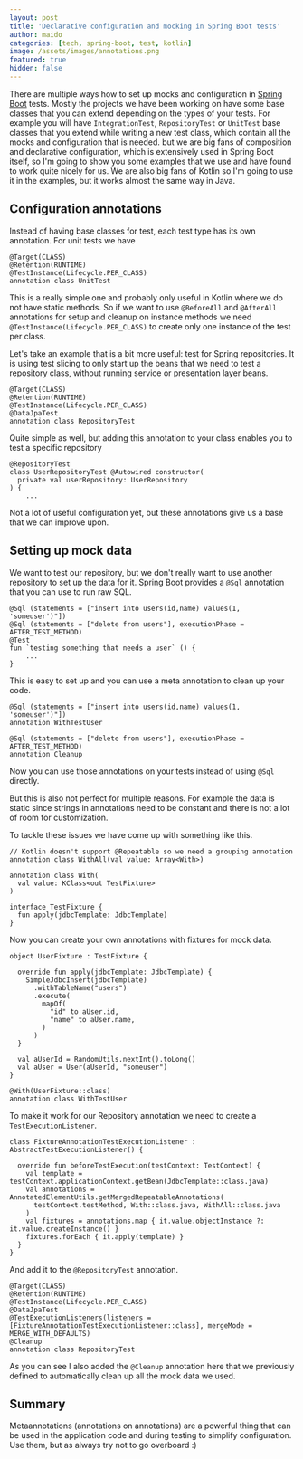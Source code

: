 ```yaml
---
layout: post
title: 'Declarative configuration and mocking in Spring Boot tests'
author: maido
categories: [tech, spring-boot, test, kotlin]
image: /assets/images/annotations.png
featured: true
hidden: false
---
```


There are multiple ways how to set up mocks and configuration in [Spring Boot](https://spring.io/guides/gs/spring-boot/) tests. Mostly the projects we have been working on have some base classes that you can extend depending on the types of your tests. For example you will have `IntegrationTest`, `RepositoryTest` or `UnitTest` base classes that you extend while writing a new test class, which contain all the mocks and configuration that is needed. but we are big fans of composition and declarative configuration, which is extensively used in Spring Boot itself, so I'm going to show you some examples that we use and have found to work quite nicely for us. We are also big fans of Kotlin so I'm going to use it in the examples, but it works almost the same way in Java.

## Configuration annotations

Instead of having base classes for test, each test type has its own annotation. For unit tests we have

```
@Target(CLASS)
@Retention(RUNTIME)
@TestInstance(Lifecycle.PER_CLASS)
annotation class UnitTest
```

This is a really simple one and probably only useful in Kotlin where we do not have static methods. So if we want to use `@BeforeAll` and `@AfterAll` annotations for setup and cleanup on instance methods we need `@TestInstance(Lifecycle.PER_CLASS)` to create only one instance of the test per class.

Let's take an example that is a bit more useful: test for Spring repositories. It is using test slicing to only start up the beans that we need to test a repository class, without running service or presentation layer beans.

```
@Target(CLASS)
@Retention(RUNTIME)
@TestInstance(Lifecycle.PER_CLASS)
@DataJpaTest
annotation class RepositoryTest
```

Quite simple as well, but adding this annotation to your class enables you to test a specific repository

```
@RepositoryTest
class UserRepositoryTest @Autowired constructor(
  private val userRepository: UserRepository
) {
    ...
```

Not a lot of useful configuration yet, but these annotations give us a base that we can improve upon.

## Setting up mock data

We want to test our repository, but we don't really want to use another repository to set up the data for it. Spring Boot provides a `@Sql` annotation that you can use to run raw SQL.

```
@Sql (statements = ["insert into users(id,name) values(1, 'someuser')"])
@Sql (statements = ["delete from users"], executionPhase = AFTER_TEST_METHOD)
@Test
fun `testing something that needs a user` () {
    ...
}
```

This is easy to set up and you can use a meta annotation to clean up your code.

```
@Sql (statements = ["insert into users(id,name) values(1, 'someuser')"])
annotation WithTestUser
```
```
@Sql (statements = ["delete from users"], executionPhase = AFTER_TEST_METHOD)
annotation Cleanup
```

Now you can use those annotations on your tests instead of using `@Sql` directly.

But this is also not perfect for multiple reasons. For example the data is static since strings in annotations need to be constant and there is not a lot of room for customization.

To tackle these issues we have come up with something like this.

```
// Kotlin doesn't support @Repeatable so we need a grouping annotation
annotation class WithAll(val value: Array<With>)

annotation class With(
  val value: KClass<out TestFixture>
)

interface TestFixture {
  fun apply(jdbcTemplate: JdbcTemplate)
}
```

Now you can create your own annotations with fixtures for mock data.

```
object UserFixture : TestFixture {

  override fun apply(jdbcTemplate: JdbcTemplate) {
    SimpleJdbcInsert(jdbcTemplate)
      .withTableName("users")
      .execute(
        mapOf(
          "id" to aUser.id,
          "name" to aUser.name,
        )
      )
  }

  val aUserId = RandomUtils.nextInt().toLong()
  val aUser = User(aUserId, "someuser")
}

@With(UserFixture::class)
annotation class WithTestUser
```

To make it work for our Repository annotation we need to create a `TestExecutionListener`.

```
class FixtureAnnotationTestExecutionListener : AbstractTestExecutionListener() {

  override fun beforeTestExecution(testContext: TestContext) {
    val template = testContext.applicationContext.getBean(JdbcTemplate::class.java)
    val annotations = AnnotatedElementUtils.getMergedRepeatableAnnotations(
      testContext.testMethod, With::class.java, WithAll::class.java
    )
    val fixtures = annotations.map { it.value.objectInstance ?: it.value.createInstance() }
    fixtures.forEach { it.apply(template) }
  }
}
```

And add it to the `@RepositoryTest` annotation.

```
@Target(CLASS)
@Retention(RUNTIME)
@TestInstance(Lifecycle.PER_CLASS)
@DataJpaTest
@TestExecutionListeners(listeners = [FixtureAnnotationTestExecutionListener::class], mergeMode = MERGE_WITH_DEFAULTS)
@Cleanup
annotation class RepositoryTest
```

As you can see I also added the `@Cleanup` annotation here that we previously defined to automatically clean up all the mock data we used.

## Summary

Metaannotations (annotations on annotations) are a powerful thing that can be used in the application code and during testing to simplify configuration. Use them, but as always try not to go overboard :)